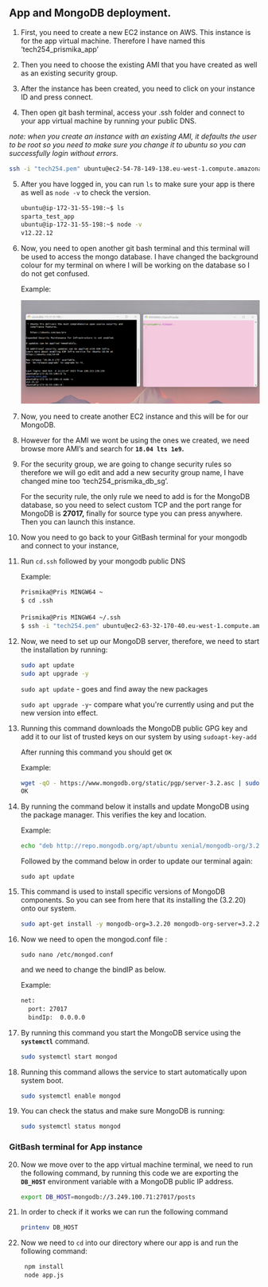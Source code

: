 
## App and MongoDB deployment. 

1) First, you need to create a new EC2 instance on AWS. This instance is for the app virtual machine. Therefore I have named this ‘tech254_prismika_app’

2) Then you need to  choose the existing AMI that you have created as well as an existing security group. 

3) After the instance has been created, you need to click on your instance ID and press connect. 

4) Then open git bash terminal, access your .ssh folder and connect to your app virtual machine by running your public DNS. 

*note: when you create an instance with an existing AMI, it defaults the user to be root so you need to make sure you change it to ubuntu so you can successfully login without errors*. 

   ```bash
   ssh -i "tech254.pem" ubuntu@ec2-54-78-149-138.eu-west-1.compute.amazonaws.com
   ```

5) After you have logged in, you can run `ls` to make sure your app is there as well as `node -v` to check the version.

   ```bash
   ubuntu@ip-172-31-55-198:~$ ls
   sparta_test_app
   ubuntu@ip-172-31-55-198:~$ node -v
   v12.22.12
   ```

6) Now, you need to open another git bash terminal and this terminal will be used to access the mongo database. I have changed the background colour for my terminal on where I will be working on the database so I do not get confused. 

   Example:

   ![Alt text](../images/gitbash_terminal.png)

7) Now, you need to create another EC2 instance and this will be for our MongoDB. 

8) However for the AMI we wont be using the ones we created, we need browse more AMI’s and search for **`18.04 lts 1e9`.** 

9) For the security group, we are going to change security rules so therefore we will go edit and add a new security group name, I have changed mine too ‘tech254_prismika_db_sg’.

   For the security rule, the only rule we need to add is for the MongoDB database, so you need to select custom TCP and the port range for MongoDB is **27017,** finally for source type you can press anywhere. Then you can launch this instance. 

10) Now you need to go back to your GitBash terminal for your mongodb and connect to your instance, 

11) Run `cd.ssh` followed by your mongodb public DNS 

    Example: 

    ```bash
    Prismika@Pris MINGW64 ~
    $ cd .ssh

    Prismika@Pris MINGW64 ~/.ssh
    $ ssh -i "tech254.pem" ubuntu@ec2-63-32-170-40.eu-west-1.compute.amazonaws.com
    ```

12) Now, we need to set up our MongoDB server, therefore, we need to start the installation by running: 

    ```bash
    sudo apt update 
    sudo apt upgrade -y
    ```

    `sudo apt update` - goes and find away the new packages 

    `sudo apt upgrade -y`- compare what you're currently using and put the new version into effect.

13) Running this command downloads the MongoDB public GPG key and add it to our list of trusted keys on our system by using `sudoapt-key-add` 

    After running this command you should get `OK` 

    Example: 

    ```bash
    wget -qO - https://www.mongodb.org/static/pgp/server-3.2.asc | sudo apt-key add -
    OK
    ```

14) By running the command below it installs and update MongoDB using the package manager. This verifies the key and location. 

    Example:

     ```bash
    echo "deb http://repo.mongodb.org/apt/ubuntu xenial/mongodb-org/3.2 multiverse" | sudo tee /etc/apt/sources.list.d/mongodb-org-3.2.list
    ```

    Followed by the command below in order to update our terminal again:

    ```
    sudo apt update
    ```

15) This command is used to install specific versions of MongoDB components. So you can see from here that its installing the (3.2.20) onto our system. 

    ```bash
    sudo apt-get install -y mongodb-org=3.2.20 mongodb-org-server=3.2.20 mongodb-org-shell=3.2.20 mongodb-org-mongos=3.2.20 mongodb-org-tools=3.2.20
    ```

16) Now we need to open the mongod.conf file :

    ```basic
    sudo nano /etc/mongod.conf
    ```

    and we need to change the bindIP as below.

    Example: 

    ```bash
    net:
      port: 27017
      bindIp:  0.0.0.0
    ```

17) By running this command you start the MongoDB service using the **`systemctl`** command. 

    ```bash
    sudo systemctl start mongod
    ```

18) Running this command allows the service to start automatically upon system boot.

    ```bash
    sudo systemctl enable mongod
    ```

19) You can check the status and make sure MongoDB is running:

    ```bash
    sudo systemctl status mongod
    ```

### GitBash terminal for App instance

20) Now we move over to the app virtual machine terminal, we need to run the following command, by running this code we are exporting the **`DB_HOST`** environment variable with a MongoDB public IP address. 

    ```bash
    export DB_HOST=mongodb://3.249.100.71:27017/posts 
    ```

21) In order to check if it works we can run the following command 

    ```bash
    printenv DB_HOST
    ```

22) Now we need to `cd` into our directory where our app is and run the following command:
    
    ```bash
     npm install
     node app.js
    ```